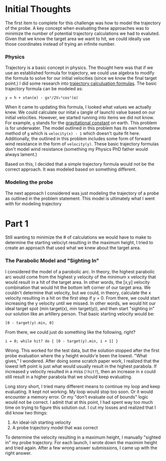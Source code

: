 # Initial Thoughts
The first item to complete for this challenge was how to model the trajectory of the probe. A key concept when evaluating these approaches was to minimize the number of potential trajectory calculations we had to evaluted. Given that we know the target area we want to hit, we could ideally use those coordinates instead of trying an infinite number.

### Physics
Trajectory is a basic concept in physics. The thought here was that if we use an established formula for trajectory, we could use algebra to modify the formula to solve for our initial velocities (since we know the final target point.) I did some research into [trajectory calculuation formulas](https://www.omnicalculator.com/physics/trajectory-projectile-motion). The basic trajectory formula can be modeled as:

`y = h + xtan(α) - gx²/2V₀²cos²(α)`

When it came to updating this formula, I looked what values we actually knew. We could calculate our inital `α` (angle of launch) value based on our initial velocities. However, we started running into items we did not know. For example, `g` stands for the [gravitational constant](https://www.cuemath.com/trajectory-formula/) on earth. This problem is for underwater. The model outlined in this problem has its own homebrew method of `g` which is `velocity(x) - 1` which doesn't quite fit here. Additionally, the outlined in this problem includes some form of forward wind resistance in the form of `velocity(y)`. These basic trajectory formulas don't model wind resistance (something my Physics PhD father would always lament.)

Based on this, I decided that a simple trajectory formula would not be the correct approach. It was modeled based on something different.

### Modeling the probe
The next approach I considered was just modeling the trajectory of a probe as outlined in the problem statement. This model is ultimately what I went with for modeling trajectory

# Part 1
Still wanting to minimize the # of calculations we would have to make to determine the starting velociyt resulting in the maximum height, I tried to create an approach that used what we knew about the target area.

### The Parabolic Model and "Sighting In"
I considered the model of a parobolic arc. In theory, the highest parabolic arc would come from the highest y velocity of the minimum x velocity that would result in a hit of the target area. In other words, the [x,y] velocity combination that would hit the bottom left corner of our target area. We couldn't determine that velocity, but we could, in theory, calculate the x velocity resulting in a hit on the first step if y = 0. From there, we could start increasing the y velocity until we missed. In other words, we would hit our ideal target spot (min target(x), min target(y)), and then start "sighting in" our solution like an artillery person. That basic starting velocity would be:

`[0 - target(y).min, 0]`

From there, we could just do something like the following, right?

`i = 0; while hit? do { [0 - target(y).min, i + 1] }`

Wrong. This worked for the test data, but the solution stopped after the first probe evaluation where the y height wouldv'e been the lowest. "What gives," I wondered. After doing some scratch paper work, I realized that the lowest left point is just what would usually result in the highest parabola. If increased y velocity resulted in a miss (`!hit?`), then an increase in x could still result in a higher parabola that we should keep evaluating.

Long story short, I tried many different means to continue my loop and keep evaluating. It kept not working. My loop would stop too soon. Or it would encounter a memory error. Or my "don't evaluate out of bounds" logic would not be correct. I admit that at this point, I had spent way too much time on trying to figure this solution out. I cut my losses and realized that I did know two things:
1. An ideal-ish starting velocity
2. A probe trajectory model that was correct

To determine the velocity resulting in a maximum height, I manually "sighted in" my probe trajectory.  For each launch, I wrote down the maximim height and tried again. After a few wrong answer submissions, I came up with the right answer.
